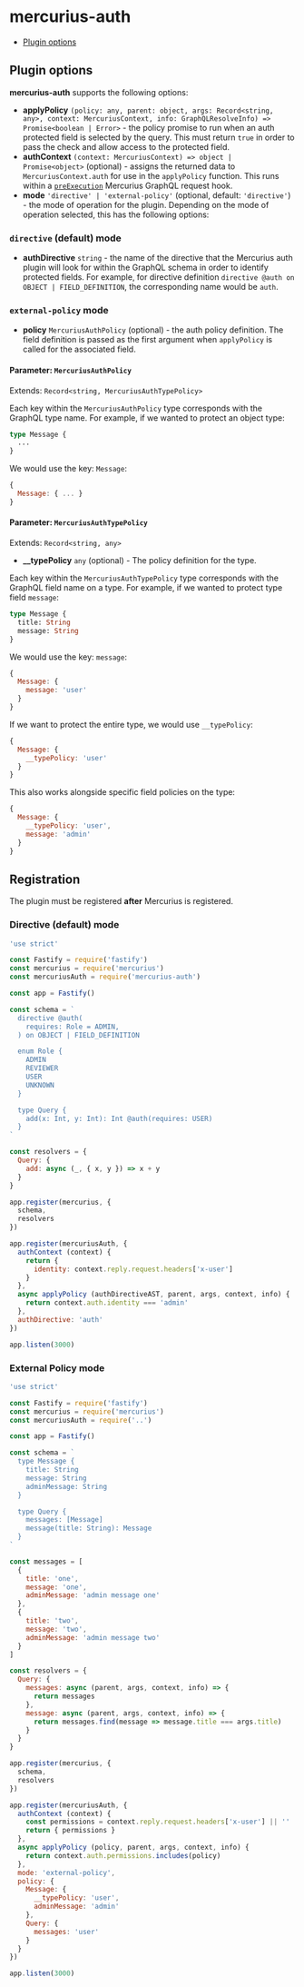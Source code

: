 # mercurius-auth

- [Plugin options](#plugin-options)

## Plugin options

**mercurius-auth** supports the following options:

* **applyPolicy** `(policy: any, parent: object, args: Record<string, any>, context: MercuriusContext, info: GraphQLResolveInfo) => Promise<boolean | Error>` - the policy promise to run when an auth protected field is selected by the query. This must return `true` in order to pass the check and allow access to the protected field.
* **authContext** `(context: MercuriusContext) => object | Promise<object>` (optional) - assigns the returned data to `MercuriusContext.auth` for use in the `applyPolicy` function. This runs within a [`preExecution`](https://mercurius.dev/#/docs/hooks?id=preexecution) Mercurius GraphQL request hook.
* **mode** `'directive' | 'external-policy'` (optional, default: `'directive'`) - the mode of operation for the plugin. Depending on the mode of operation selected, this has the following options:

### `directive` (default) mode

* **authDirective** `string` - the name of the directive that the Mercurius auth plugin will look for within the GraphQL schema in order to identify protected fields. For example, for directive definition `directive @auth on OBJECT | FIELD_DEFINITION`, the corresponding name would be `auth`.

### `external-policy` mode

* **policy** `MercuriusAuthPolicy` (optional) - the auth policy definition. The field definition is passed as the first argument when `applyPolicy` is called for the associated field.

#### Parameter: `MercuriusAuthPolicy`

Extends: `Record<string, MercuriusAuthTypePolicy>`

Each key within the `MercuriusAuthPolicy` type corresponds with the GraphQL type name. For example, if we wanted to protect an object type:

```graphql
type Message {
  ...
}
```

We would use the key: `Message`:

```js
{
  Message: { ... }
}
```

#### Parameter: `MercuriusAuthTypePolicy`

Extends: `Record<string, any>`

- **__typePolicy** `any` (optional) - The policy definition for the type.

Each key within the `MercuriusAuthTypePolicy` type corresponds with the GraphQL field name on a type. For example, if we wanted to protect type field `message`:

```graphql
type Message {
  title: String
  message: String
}
```

We would use the key: `message`:

```js
{
  Message: {
    message: 'user'
  }
}
```

If we want to protect the entire type, we would use `__typePolicy`:

```js
{
  Message: {
    __typePolicy: 'user'
  }
}
```

This also works alongside specific field policies on the type:

```js
{
  Message: {
    __typePolicy: 'user',
    message: 'admin'
  }
}
```

## Registration

The plugin must be registered **after** Mercurius is registered.

### Directive (default) mode

```js
'use strict'

const Fastify = require('fastify')
const mercurius = require('mercurius')
const mercuriusAuth = require('mercurius-auth')

const app = Fastify()

const schema = `
  directive @auth(
    requires: Role = ADMIN,
  ) on OBJECT | FIELD_DEFINITION

  enum Role {
    ADMIN
    REVIEWER
    USER
    UNKNOWN
  }

  type Query {
    add(x: Int, y: Int): Int @auth(requires: USER)
  }
`

const resolvers = {
  Query: {
    add: async (_, { x, y }) => x + y
  }
}

app.register(mercurius, {
  schema,
  resolvers
})

app.register(mercuriusAuth, {
  authContext (context) {
    return {
      identity: context.reply.request.headers['x-user']
    }
  },
  async applyPolicy (authDirectiveAST, parent, args, context, info) {
    return context.auth.identity === 'admin'
  },
  authDirective: 'auth'
})

app.listen(3000)
```

### External Policy mode

```js
'use strict'

const Fastify = require('fastify')
const mercurius = require('mercurius')
const mercuriusAuth = require('..')

const app = Fastify()

const schema = `
  type Message {
    title: String
    message: String
    adminMessage: String
  }

  type Query {
    messages: [Message]
    message(title: String): Message
  }
`

const messages = [
  {
    title: 'one',
    message: 'one',
    adminMessage: 'admin message one'
  },
  {
    title: 'two',
    message: 'two',
    adminMessage: 'admin message two'
  }
]

const resolvers = {
  Query: {
    messages: async (parent, args, context, info) => {
      return messages
    },
    message: async (parent, args, context, info) => {
      return messages.find(message => message.title === args.title)
    }
  }
}

app.register(mercurius, {
  schema,
  resolvers
})

app.register(mercuriusAuth, {
  authContext (context) {
    const permissions = context.reply.request.headers['x-user'] || ''
    return { permissions }
  },
  async applyPolicy (policy, parent, args, context, info) {
    return context.auth.permissions.includes(policy)
  },
  mode: 'external-policy',
  policy: {
    Message: {
      __typePolicy: 'user',
      adminMessage: 'admin'
    },
    Query: {
      messages: 'user'
    }
  }
})

app.listen(3000)
```
